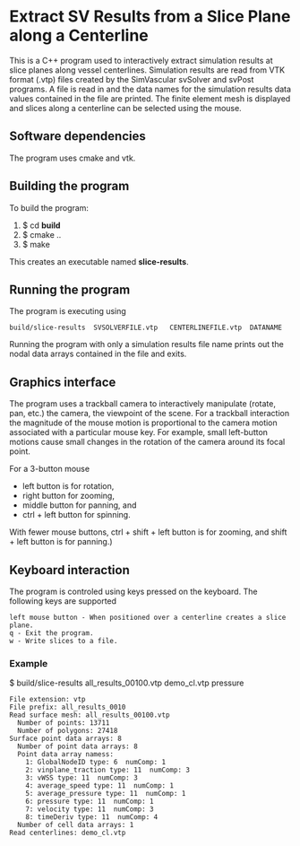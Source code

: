 
# Extract SV Results from a Slice Plane along a Centerline

This is a C++ program used to interactively extract simulation results at slice planes along vessel centerlines. 
Simulation results are read from VTK format (.vtp) files created by the SimVascular svSolver and svPost programs. 
A file is read in and the data names for the simulation results data values contained in the file are printed. The finite element mesh is displayed and slices along a centerline can be selected using the mouse.

## Software dependencies
The program uses cmake and vtk. 

## Building the program
To build the program:
1. $ cd **build** 
2. $ cmake ..
3. $ make

This creates an executable named **slice-results**.


## Running the program
The program is executing using
```
build/slice-results  SVSOLVERFILE.vtp   CENTERLINEFILE.vtp  DATANAME
```
Running the program with only a simulation results file name prints out the nodal data arrays contained in the file and exits. 

## Graphics interface
The program uses a trackball camera to interactively manipulate (rotate, pan, etc.) the camera, the viewpoint of the scene.
For a trackball interaction the magnitude of the mouse motion is proportional to the camera motion associated with a 
particular mouse key. For example, small left-button motions cause small changes in the rotation of the camera 
around its focal point. 

For a 3-button mouse
* left button is for rotation, 
* right button for zooming, 
* middle button for panning, and 
* ctrl + left button for spinning. 

With fewer mouse buttons, ctrl + shift + left button is for zooming, and shift + left button is for panning.)

## Keyboard interaction
The program is controled using keys pressed on the keyboard. The following keys are supported

``` 
left mouse button - When positioned over a centerline creates a slice plane.
q - Exit the program.
w - Write slices to a file.
```

### Example
$ build/slice-results all_results_00100.vtp demo_cl.vtp pressure

``` 
File extension: vtp
File prefix: all_results_0010
Read surface mesh: all_results_00100.vtp
  Number of points: 13711
  Number of polygons: 27418
Surface point data arrays: 8
  Number of point data arrays: 8
  Point data array namess: 
    1: GlobalNodeID type: 6  numComp: 1
    2: vinplane_traction type: 11  numComp: 3
    3: vWSS type: 11  numComp: 3
    4: average_speed type: 11  numComp: 1
    5: average_pressure type: 11  numComp: 1
    6: pressure type: 11  numComp: 1
    7: velocity type: 11  numComp: 3
    8: timeDeriv type: 11  numComp: 4
  Number of cell data arrays: 1
Read centerlines: demo_cl.vtp
```


